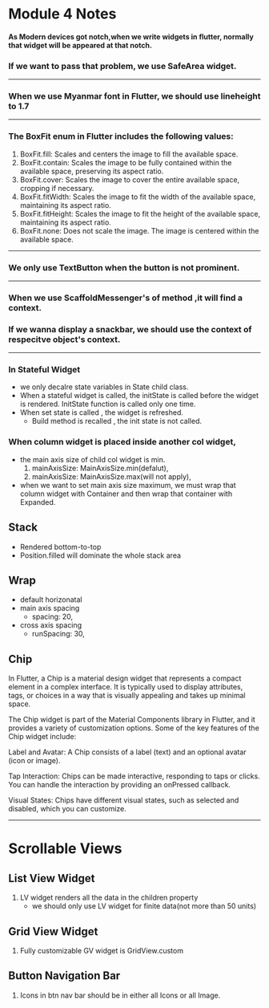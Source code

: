 # Module 4 Notes

#### As Modern devices got notch,when we write widgets in flutter, normally that widget will be appeared at that notch.
### If we want to pass that problem, we use SafeArea widget.
----


### When we use Myanmar font in Flutter, we should use lineheight to 1.7
----
### The BoxFit enum in Flutter includes the following values:

1. BoxFit.fill: Scales and centers the image to fill the available space.
2. BoxFit.contain: Scales the image to be fully contained within the available space, preserving its aspect ratio.
3. BoxFit.cover: Scales the image to cover the entire available space, cropping if necessary.
4. BoxFit.fitWidth: Scales the image to fit the width of the available space, maintaining its aspect ratio.
5. BoxFit.fitHeight: Scales the image to fit the height of the available space, maintaining its aspect ratio.
6. BoxFit.none: Does not scale the image. The image is centered within the available space.

--- 

### We only use TextButton when the button is not prominent.
---
### When we use ScaffoldMessenger's of method ,it will find a context.
### If we wanna display a snackbar, we should use the context of respecitve object's context.
---

### In Stateful Widget 
* we only decalre state variables in State child class.
* When a stateful widget is called, the initState is called before the widget is rendered. InitState function is called only one time.
* When set state is called , the widget is refreshed.
    * Build method is recalled , the init state is not called.


### When column widget is placed inside another col widget,
* the main axis size of child col widget is min. 
    1. mainAxisSize: MainAxisSize.min(defalut), 
    2. mainAxisSize: MainAxisSize.max(will not apply),
* when we want to set main axis size maximum, we must wrap that column widget with Container and then wrap that container with Expanded.


## Stack
* Rendered bottom-to-top
* Position.filled will dominate the whole stack area

## Wrap 
* default horizonatal
* main axis spacing
    * spacing: 20,
* cross axis spacing
    * runSpacing: 30,


## Chip
In Flutter, a Chip is a material design widget that represents a compact element in a complex interface. It is typically used to display attributes, tags, or choices in a way that is visually appealing and takes up minimal space.

The Chip widget is part of the Material Components library in Flutter, and it provides a variety of customization options. Some of the key features of the Chip widget include:

Label and Avatar: A Chip consists of a label (text) and an optional avatar (icon or image).

Tap Interaction: Chips can be made interactive, responding to taps or clicks. You can handle the interaction by providing an onPressed callback.

Visual States: Chips have different visual states, such as selected and disabled, which you can customize.

---

# Scrollable Views

## List View Widget
1. LV widget renders all the data in the children property
    * we should only use LV widget for finite data(not more than 50 units)


## Grid View Widget
1. Fully customizable GV widget is GridView.custom


## Button Navigation Bar

1. Icons in btn nav bar should be in either all Icons or all Image.